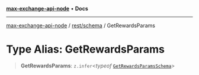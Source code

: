 [**max-exchange-api-node**](../../../README.md) • **Docs**

***

[max-exchange-api-node](../../../modules.md) / [rest/schema](../README.md) / GetRewardsParams

# Type Alias: GetRewardsParams

> **GetRewardsParams**: `z.infer`\<*typeof* [`GetRewardsParamsSchema`](../variables/GetRewardsParamsSchema.md)\>
